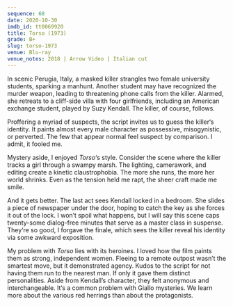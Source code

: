 ```yaml
---
sequence: 68
date: 2020-10-30
imdb_id: tt0069920
title: Torso (1973)
grade: B+
slug: torso-1973
venue: Blu-ray
venue_notes: 2018 | Arrow Video | Italian cut
---
```


In scenic Perugia, Italy, a masked killer strangles two female university students, sparking a manhunt. Another student may have recognized the murder weapon, leading to threatening phone calls from the killer. Alarmed, she retreats to a cliff-side villa with four girlfriends, including an American exchange student, played by Suzy Kendall. The killer, of course, follows.

<!-- end -->

Proffering a myriad of suspects, the script invites us to guess the killer‘s identity. It paints almost every male character as possessive, misogynistic, or perverted. The few that appear normal feel suspect by comparison. I admit, it fooled me.

Mystery aside, I enjoyed _Torso_‘s style. Consider the scene where the killer tracks a girl through a swampy marsh. The lighting, camerawork, and editing create a kinetic claustrophobia. The more she runs, the more her world shrinks. Even as the tension held me rapt, the sheer craft made me smile.

And it gets better. The last act sees Kendall locked in a bedroom. She slides a piece of newspaper under the door, hoping to catch the key as she forces it out of the lock. I won’t spoil what happens, but I will say this scene caps twenty-some dialog-free minutes that serve as a master class in suspense. They‘re so good, I forgave the finale, which sees the killer reveal his identity via some awkward exposition.

My problem with _Torso_ lies with its heroines. I loved how the film paints them as strong, independent women. Fleeing to a remote outpost wasn’t the smartest move, but it demonstrated agency. Kudos to the script for not having them run to the nearest man. If only it gave them distinct personalities. Aside from Kendall’s character, they felt anonymous and interchangeable. It‘s a common problem with Giallo mysteries. We learn more about the various red herrings than about the protagonists.
